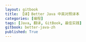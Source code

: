 ```yaml
---
layout: gitbook
title: 【译】Better Java 中英对照译本
categories: [编程]
tags: [Java, 翻译, GitBook, 最佳实践]
gitbook: better-java-zh
published: True
---
```

